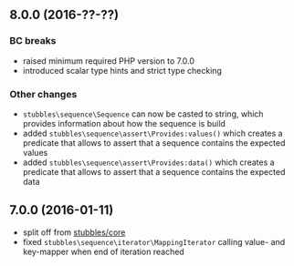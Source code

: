 8.0.0 (2016-??-??)
------------------

### BC breaks

  * raised minimum required PHP version to 7.0.0
  * introduced scalar type hints and strict type checking


### Other changes

  * `stubbles\sequence\Sequence` can now be casted to string, which provides information about how the sequence is build
  * added `stubbles\sequence\assert\Provides:values()` which creates a predicate that allows to assert that a sequence contains the expected values
  * added `stubbles\sequence\assert\Provides:data()` which creates a predicate that allows to assert that a sequence contains the expected data


7.0.0 (2016-01-11)
------------------

  * split off from [stubbles/core](https://github.com/stubbles/stubbles-core)
  * fixed `stubbles\sequence\iterator\MappingIterator` calling value- and key-mapper when end of iteration reached
